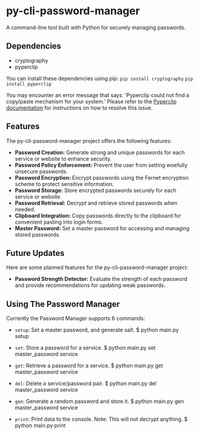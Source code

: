 # py-cli-password-manager
A command-line tool built with Python for securely managing passwords.

## Dependencies

- cryptography
- pyperclip

You can install these dependencies using pip:
`pip install cryptography`
`pip install pyperclip`

You may encounter an error message that says: 'Pyperclip could not find a copy/paste mechanism for your system.' Please refer to the [Pyperclip documentation](https://pyperclip.readthedocs.io/en/latest/#not-implemented-error) for instructions on how to resolve this issue.

## Features

The py-cli-password-manager project offers the following features:

- **Password Creation:** Generate strong and unique passwords for each service or website to enhance security.
- **Password Policy Enforcement:** Prevent the user from setting woefully unsecure passwords.
- **Password Encryption:** Encrypt passwords using the Fernet encryption scheme to protect sensitive information.
- **Password Storage:** Store encrypted passwords securely for each service or website.
- **Password Retrieval:** Decrypt and retrieve stored passwords when needed.
- **Clipboard Integration:** Copy passwords directly to the clipboard for convenient pasting into login forms.
- **Master Password:** Set a master password for accessing and managing stored passwords.

## Future Updates

Here are some planned features for the py-cli-password-manager project:

- **Password Strength Detector:** Evaluate the strength of each password and provide recommendations for updating weak passwords.

## Using The Password Manager

Currently the Password Manager supports 6 commands:

- `setup`: Set a master password, and generate salt. $ python main.py setup

- `set`: Store a password for a service. $ python main.py set master_password service

- `get`: Retrieve a password for a service. $ python main.py get master_password service

- `del`: Delete a service/password pair. $ python main.py del master_password service

- `gen`: Generate a random password and store it. $ python main.py gen master_password service

- `print`: Print data to the console. Note: This will not decrypt anything. $ python main.py print
